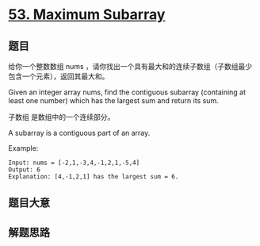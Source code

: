 # [53. Maximum Subarray](https://leetcode.com/problems/maximum-subarray/)

## 题目

给你一个整数数组 nums ，请你找出一个具有最大和的连续子数组（子数组最少包含一个元素），返回其最大和。

Given an integer array nums, find the contiguous subarray (containing at least one number) which has the largest sum and return its sum.

子数组 是数组中的一个连续部分。

A subarray is a contiguous part of an array.

Example:

```
Input: nums = [-2,1,-3,4,-1,2,1,-5,4]
Output: 6
Explanation: [4,-1,2,1] has the largest sum = 6.
```

## 题目大意

## 解题思路
